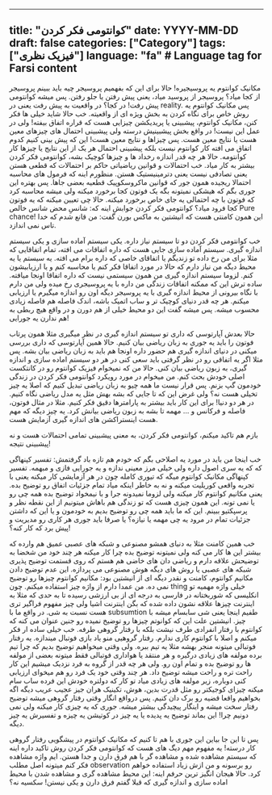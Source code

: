 
---
title: "کوانتومی فکر کردن"
date: YYYY-MM-DD
draft: false
categories: ["Category"]
tags: ["فیزیک نظری"]
language: "fa"  # Language tag for Farsi content
---

مکانیک کوانتوم یه پروسیجیره! حالا برای این که بفهمیم پروسیجر چیه باید ببینم پروسیجر از کجا میاد؟ پروسیجر از پروسید میاد، یعنی پیش رفتن یا جلو رفتن. پس میشه کوانتومی پیش رفت! در کجا؟ در واقعیت به پیش رفت یعنی در reality. پس مکانیک کوانتوم یه روش خاص برای نگاه کردن به بخش ویژه ای از واقعیته. خب حالا شاید خیلی ها فکر کنن، مکانیک کوانتوم، پیشبینی یا پریدیکشن چیزایی هست که قراره اتفاق بیفته! ولی در عمل این نیست! در واقع بخش پیشبینیش درسته ولی پیشبینی احتمال های چیزهای معین هست یا نتایج معین هست. پس چیزاها و نتایج معین هست! این که پیش بینی کنیم کدوم اتفاق می افته کار کوانتوم نیست بلکه پیشبینی احتمال هر یک از این نتایج یا چیزها کار کوانتومه. حالا هر چه قدر اندازه رخداد ها و چیزها کوچیک بشه، کوانتومی فکر کردن بیشتر به کار میاد. خب احتمالات و قوانین ریاضیاتی حاکم بر احتمالات که قطعی هستن یعنی تصادفی نیست یعنی دترمینیستیک هستن. منظورم اینه که فرمول های محاسبه احتمالا ریجیده همون جور که قوانین ماکروسکوپیک قطعیه بعضی جاها.  پس بهتره این جوری بگم که هیشکی نمیتونه بگه یک فوتون کجا برخورد میکنه ولی میشه محاسبه کرد که فوتون با چه احتمالی یه جای خاص برخورد میکنه. حالا چی تعیین میکنه که یه فوتون کجا فرود میاد؟ کوانتومی فکر کردن جوابش اینه که: شانسِ محض شانس خالص Pure chance! این همون کامنتی هست که انیشتین به ماکس بورن گفت: من قانع شدم که خدا تاس نمی اندازد.

خب کوانتومی فکر کردن دو تا سیستم  نیاز داره. یکی سیستم آماده سازی و یکی سیستم اندازه گیری. سیستم آماده سازی جایی هست که داره اتفاقات می افته، تمام اتفاقایی که مثلا برای من رخ داده  تو زندیگم یا اتفاقای خاصی که داره برام می افته. یه سیستم یا یه محیط دیگه من نیاز دارم که حالا در مورد اتفاقا فکر کنم یا محاسبه کنم و یا ارزیابیشون کنم. لزوما سیستم اندازه گیری من همون سیستمی نیست که داره اتفاقا اونجا میافته. ساده ترش این که ممکنه اتفاقات زندگی من داره با یه پروسیجری رخ میده ولی من دارم با نگاه بیرونی از محیط اندازه گیری با یه پروسیجر دیگه اون رو اندازه میگیرم یا ارزیابی میکنم. هر چه قدر دنیای کوچیک تر و ساب اتمیک باشه، اندک فاصله هم فاصله زیادی محسوب میشه. پس میشه گفت این دو محیط خیلی از هم دورن و در واقع هیچ ربطی به هم ندارن یه جورایی!


حالا بعدش آپارتوسی که داری تو سیستم اندازه گیری در نظر میگیری مثلا همون پرتاب فوتون را باید یه جوری به زبان ریاضی بیان کنیم.  حالا همین آپارتوسی که داری بررسی میکنی در دنیای اندازه گیری هم حضور داره اونجا هم باید به زبان ریاضی بیان بشه. پس مثلا اگر یه اتفاقی رو در نظر گرفتی باید سعی کنی در هر دو سیستم اماده سازی و اندازه گیری، به زبون ریاضی بیان کنی. حالا من که نمیخوام فیزیک کوانتوم رو در کانتکست اصلی خودش بحث کنم. من میخوام  در مورد رویکرد کوانتومی فکر کردن در زندگی خودمون گپ بزنم. پس قرار نیست ما همه چیو به زبان ریاضی تبدیل کنیم که اصلا یه چیز تخیلی هست نه؟ ولی غرض این که تا جایی که بشه بهش مثل یه مدل ریاضی نگاه کنیم. در هر دو دنیا! برای این کار باید بیشتر به پارامترها دقیق فکر کنیم. مثلا در مثال فوتون، فاصله و فرکانس و … مهمه تا بشه به زبون ریاضی بیانش کرد. یه چیز دیگه که مهم هست اینستراکشن های اندازه گیری آزمایش هست. 

بازم هم تاکید میکنم، کوانتومی فکر کردن، به معنی پیشبینی تمامی احتمالات هست و نه پیشبینی نتیجه! 


خب اینجا من باید در مورد یه اصلاحی بگم که خودم هم تازه باد گرفتمش: تفسیر کپنهاگی که که یه سری اصول داره ولی خیلی مرز معینی ندازه و یه جورایی فازی و مبهمه. تفسیر کپنهاگی مکانیک کوانتوم میگه که تیوری کامله چون در هر آزمایشی کار میکنه یعنی با تجربه واقعی کوریلیت میکنه و نه به خاطر اینکه میاد تمام جزئیات اتفاق رو توضیح بده. یعنی مکانیم کوانتوم کار میکنه ولی لزوما نمیدونه جرا و با نیمخواد توضیح بده همه چی رو یا نمی تونه. این همون چیزی هست که تو زندگی هم باهاش میتونیم از این نقطه نظر و پرسپکتیو ببینم. این که ما باید همه چی رو توضیح بدیم به خودمون و یا این که داشتن جزئیات تمام در مرود یه چی مهمه یا نیازه؟ یا صرفا باید جوری هر کاری رو مدیریت و پیش برد که کار کنه؟! 

خب همین کامنت مثلا به دنیای همشو مصنوعی و شبکه های عصبی عمیق هم وارده که بیشتر این ها کار می کنه ولی نمیتونه توضیح بده چرا کار میکنه هر چند خود من شخضا به توضیحش علاقه دارم و ریاضی دان های خاضی هم هستم که روی قستمت توضیح پذیری شبکه های عصبی یا روش های دیگه هوش مصنوعی می پردازه. این عدم توضیح دادن مکانیم کوانتوم، کامنت و نقدر دیگه ای از انیشتین بود: مکانیم کوانتوم چیزها رو توضیح نمی ده. من عمدا دارم از واژه چیز استفاده میکنم. چون thing خیلی واژه مهمیه تو انکلیسی که شوربختانه در فارسی به درجه ای از بی ارزشی رسیده تا به حدی که مثلا به اینترنت  چیزها علاقه نشون داده شده که بگن اینترنت اشیا ولی چیز مفهوم فراگیر تری هست نسبت به شی. در واقع ما با subsumtion طفیم اینجا یعنی شی سابسام میشه با چیز. انیشتین علت این که کوانوتم چیزها رو توضیخ نمیده رو جنین عنوان می کنه که کوانتوم با رفتار انفرادی طرف نیشت بلکه با رفتار گروهی طرفه. خب خیلی ساده ار فکر میکنم و اصلا با کوانتوم کاری ندارم. رفتار گروهیی منو یاد بازی فوتبال میندازه. یه رفتار فوتبالی میتونه منجر بهشه مثلا یه تیم ببره. ولی وقتی میخواهیم توضیح بدیم که چرا تیم برده مولفه های زیادی درگیره و هر منتقد یا هواداری فوتبالی فقط میتونه بعضی از مولفه ها رو توضیح بده و تمام اون رو. ولی هر چه قدر از گروه به فرد نزدیک میشیم این کار راحت تره و راحت میشه توضیح داد. هر چند وقتی خود یک فرد رو هم میخوای ارزیابی کنی دوباره، زیر مولفه های زیادی میاد تو کار که دولتره خودش این فرده ساب سام میکنه چیزای کوجیکتر رو مثل قدرت بدین، هوش، تکینیک هران جیز عجیب عریب دیگه اگه بخواهیم واقعا قضیه رو برک دان کنیم. پس درواقع انگار وقتی رفتار گروهی میشه توضیح رفتار سخت میشه و اینگار پیچیدگی بیشتر میشه. جوری که یه چیزی کار میکنه ولی نمی دونیم چرا! این بماند توضیح یه پدیده یا یه چیز در کوتیشن یه چیزه و تفسیرش یه چیز دیگه.

پس تا این جا بیاین این جوری با هم تا کنیم که مکانیک کوانتوم در پیشگویی رفتار گروهی کار درسته! 
یه مفهوم مهم دیگ های هست که کوانتومی فکر کردن روش تاکید داره اینه که  سیستم مشاهده شده و مشاهده گر با هم فرق دارن و جدا هستن. ایم واژه مشاهده فکر کنم میتونه اصل مطلب observation رو برسونه و من ازش زیاد استفاده خواهم کرد. حالا هیجان انگیز ترین حرفم اینه: این محیط مشاهده گری و مشاهده شدن با محیط اماده سازی و اندازه گیری که قبلا گفتم فرق دارن و یکی نیستن! سکسیه نه؟

